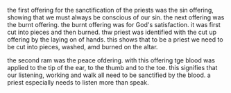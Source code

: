 the first offering for the sanctification
of the priests was the sin offering,
showing that we must always be conscious
of our sin. the next offering was the burnt
offering. the burnt offering was for
God's satisfaction. it was first cut into
pieces and then burned. thw priest was
identified with the cut up offering by
the laying on of hands. this shows
that to be a priest we need to be cut
into pieces, washed, amd burned on
the altar.

the second ram was the peace ofdering. with this offering tge blood was applied to the tip of the ear, to the thumb and to the toe. this signifies that our listening, working and walk all need to be sanctified by the blood. a priest especially needs to listen more than speak.
